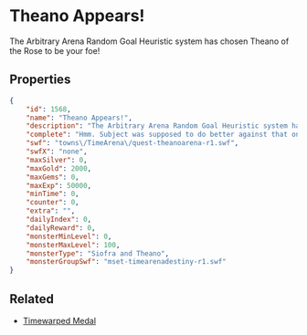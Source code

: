 # Theano Appears!

The Arbitrary Arena Random Goal Heuristic system has chosen Theano of the Rose to be your foe!

## Properties

```json
{
    "id": 1568,
    "name": "Theano Appears!",
    "description": "The Arbitrary Arena Random Goal Heuristic system has chosen Theano of the Rose to be your foe!",
    "complete": "Hmm. Subject was supposed to do better against that one. Peculiar.",
    "swf": "towns\/TimeArena\/quest-theanoarena-r1.swf",
    "swfX": "none",
    "maxSilver": 0,
    "maxGold": 2000,
    "maxGems": 0,
    "maxExp": 50000,
    "minTime": 0,
    "counter": 0,
    "extra": "",
    "dailyIndex": 0,
    "dailyReward": 0,
    "monsterMinLevel": 0,
    "monsterMaxLevel": 100,
    "monsterType": "Siofra and Theano",
    "monsterGroupSwf": "mset-timearenadestiny-r1.swf"
}
```

## Related

- [Timewarped Medal](../items/18514-timewarped-medal.md)

